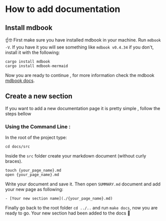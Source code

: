 # How to add documentation

## Install mdbook

☝️🤓 First make sure you have installed mdbook in your machine. Run `mdbook -V`. If you have it you will see something like `mdbook v0.4.34` if you don't, install it with the following:

```
cargo install mdbook
cargo install mdbook-mermaid
```
Now you are ready to continue , for more information check the mdbook [mdbook docs](https://rust-lang.github.io/mdBook/).

## Create a new section
If you want to add a new documentation page it is pretty simple , follow the steps bellow

### Using the Command Line :
In the root of the project type:
```
cd docs/src
```
Inside the `src` folder create your markdown document (without curly braces).
```
touch {your_page_name}.md
open {your_page_name}.md
```

Write your document and save it. Then open `SUMMARY.md` document and add your new page as following:

```
- [Your new section name](./{your_page_name}.md)
```

Finally go back to the root folder `cd ../..` and run `make docs`, now you are ready to go. Your new section had been added to the docs 🤩
